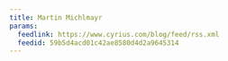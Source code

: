 ```yaml
---
title: Martin Michlmayr
params:
  feedlink: https://www.cyrius.com/blog/feed/rss.xml
  feedid: 59b5d4acd01c42ae8580d4d2a9645314
---
```

